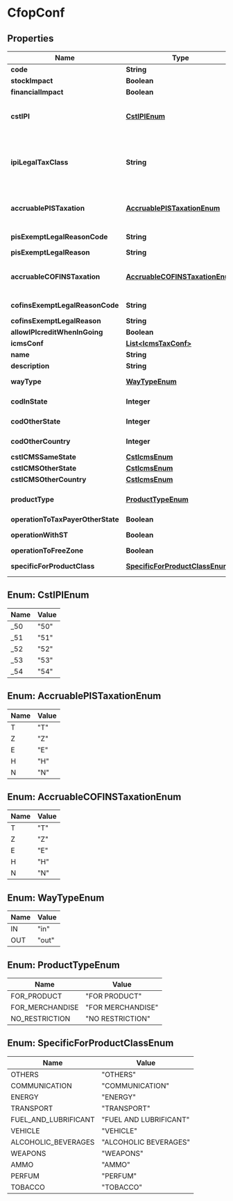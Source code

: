 
# CfopConf

## Properties
Name | Type | Description | Notes
------------ | ------------- | ------------- | -------------
**code** | **String** | main unique identificator | 
**stockImpact** | **Boolean** | Inform that the process has inventory impact. |  [optional]
**financialImpact** | **Boolean** | Inform that the process has financial impact. |  [optional]
**cstIPI** | [**CstIPIEnum**](#CstIPIEnum) | Inform if this process is subject to IPI taxation on output process - &#39;50&#39; # Saída Tributada - &#39;51&#39; # Saída Tributável com Alíquota Zero - &#39;52&#39; # Saída Isenta - &#39;53&#39; # Saída Não-Tributada - &#39;54&#39; # Saída Imune  |  [optional]
**ipiLegalTaxClass** | **String** | Legal tax classificação for IPI (enquadramento) When the processo has CST IPI 52 or 54, is mandatory inform Reason Code, see Anexo XIV - Código de Enquadramento Legal do IPI from  http://www.nfe.fazenda.gov.br/portal/exibirArquivo.aspx?conteudo&#x3D;mCnJajU4BKU&#x3D;  |  [optional]
**accruablePISTaxation** | [**AccruablePISTaxationEnum**](#AccruablePISTaxationEnum) | Inform if this item by nature is subject to PIS taxation or exempt - &#39;T&#39; # TAXABLE - &#39;Z&#39; # TAXABLE WITH RATE&#x3D;0.00 - &#39;E&#39; # EXEMPT - &#39;H&#39; # SUSPENDED - &#39;N&#39; # NO TAXABLE  |  [optional]
**pisExemptLegalReasonCode** | **String** | When exempt, taxable with zero, suspended, not taxable, this field holds the official code number |  [optional]
**pisExemptLegalReason** | **String** | When specifi reason, this field has the description |  [optional]
**accruableCOFINSTaxation** | [**AccruableCOFINSTaxationEnum**](#AccruableCOFINSTaxationEnum) | Inform if this item by nature is subject to COFINS taxation or exempt - &#39;T&#39; # TAXABLE - &#39;Z&#39; # TAXABLE WITH RATE&#x3D;0.00 - &#39;E&#39; # EXEMPT - &#39;H&#39; # SUSPENDED - &#39;N&#39; # NO TAXABLE  |  [optional]
**cofinsExemptLegalReasonCode** | **String** | When exempt, taxable with zero, suspended, not taxable, this field holds the official code number |  [optional]
**cofinsExemptLegalReason** | **String** | When specifi reason, this field has the description |  [optional]
**allowIPIcreditWhenInGoing** | **Boolean** | Inform that the process allow IPI credit to Input process |  [optional]
**icmsConf** | [**List&lt;IcmsTaxConf&gt;**](IcmsTaxConf.md) | the map key is state code |  [optional]
**name** | **String** |  | 
**description** | **String** |  |  [optional]
**wayType** | [**WayTypeEnum**](#WayTypeEnum) | inform if the transaction is an operation to internalizing item or value |  [optional]
**codInState** | **Integer** | CFOP code (tax code operation) when the transactions are within the same state. |  [optional]
**codOtherState** | **Integer** | CFOP code (tax code operation) when the transactions are to another state. |  [optional]
**codOtherCountry** | **Integer** | CFOP code (tax code operation) when the transactions are to another country. |  [optional]
**cstICMSSameState** | [**CstIcmsEnum**](CstIcmsEnum.md) |  |  [optional]
**cstICMSOtherState** | [**CstIcmsEnum**](CstIcmsEnum.md) |  |  [optional]
**cstICMSOtherCountry** | [**CstIcmsEnum**](CstIcmsEnum.md) |  |  [optional]
**productType** | [**ProductTypeEnum**](#ProductTypeEnum) | this field is used to define right CFOP, one operation type can be specialized to item product, item merchandise or generic |  [optional]
**operationToTaxPayerOtherState** | **Boolean** | field used to indicate an operation to ICMS tax payer |  [optional]
**operationWithST** | **Boolean** | field used to indicate an operation to items sibject to ICMS-ST |  [optional]
**operationToFreeZone** | **Boolean** | field used to indicate an operation to free zone |  [optional]
**specificForProductClass** | [**SpecificForProductClassEnum**](#SpecificForProductClassEnum) | field used to indicate an operation to some product class specifically |  [optional]


<a name="CstIPIEnum"></a>
## Enum: CstIPIEnum
Name | Value
---- | -----
_50 | &quot;50&quot;
_51 | &quot;51&quot;
_52 | &quot;52&quot;
_53 | &quot;53&quot;
_54 | &quot;54&quot;


<a name="AccruablePISTaxationEnum"></a>
## Enum: AccruablePISTaxationEnum
Name | Value
---- | -----
T | &quot;T&quot;
Z | &quot;Z&quot;
E | &quot;E&quot;
H | &quot;H&quot;
N | &quot;N&quot;


<a name="AccruableCOFINSTaxationEnum"></a>
## Enum: AccruableCOFINSTaxationEnum
Name | Value
---- | -----
T | &quot;T&quot;
Z | &quot;Z&quot;
E | &quot;E&quot;
H | &quot;H&quot;
N | &quot;N&quot;


<a name="WayTypeEnum"></a>
## Enum: WayTypeEnum
Name | Value
---- | -----
IN | &quot;in&quot;
OUT | &quot;out&quot;


<a name="ProductTypeEnum"></a>
## Enum: ProductTypeEnum
Name | Value
---- | -----
FOR_PRODUCT | &quot;FOR PRODUCT&quot;
FOR_MERCHANDISE | &quot;FOR MERCHANDISE&quot;
NO_RESTRICTION | &quot;NO RESTRICTION&quot;


<a name="SpecificForProductClassEnum"></a>
## Enum: SpecificForProductClassEnum
Name | Value
---- | -----
OTHERS | &quot;OTHERS&quot;
COMMUNICATION | &quot;COMMUNICATION&quot;
ENERGY | &quot;ENERGY&quot;
TRANSPORT | &quot;TRANSPORT&quot;
FUEL_AND_LUBRIFICANT | &quot;FUEL AND LUBRIFICANT&quot;
VEHICLE | &quot;VEHICLE&quot;
ALCOHOLIC_BEVERAGES | &quot;ALCOHOLIC BEVERAGES&quot;
WEAPONS | &quot;WEAPONS&quot;
AMMO | &quot;AMMO&quot;
PERFUM | &quot;PERFUM&quot;
TOBACCO | &quot;TOBACCO&quot;



